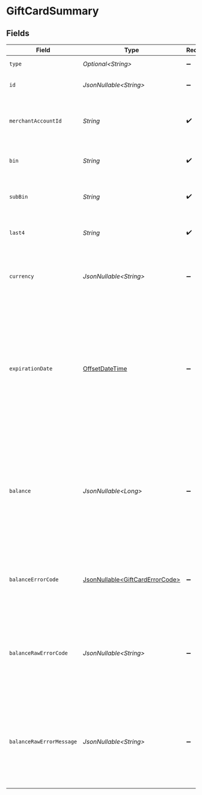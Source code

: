 # GiftCardSummary


## Fields

| Field                                                                                                                                                            | Type                                                                                                                                                             | Required                                                                                                                                                         | Description                                                                                                                                                      | Example                                                                                                                                                          |
| ---------------------------------------------------------------------------------------------------------------------------------------------------------------- | ---------------------------------------------------------------------------------------------------------------------------------------------------------------- | ---------------------------------------------------------------------------------------------------------------------------------------------------------------- | ---------------------------------------------------------------------------------------------------------------------------------------------------------------- | ---------------------------------------------------------------------------------------------------------------------------------------------------------------- |
| `type`                                                                                                                                                           | *Optional\<String>*                                                                                                                                              | :heavy_minus_sign:                                                                                                                                               | Always `gift-card`.                                                                                                                                              | gift-card                                                                                                                                                        |
| `id`                                                                                                                                                             | *JsonNullable\<String>*                                                                                                                                          | :heavy_minus_sign:                                                                                                                                               | The ID for the gift card.                                                                                                                                        | 356d56e5-fe16-42ae-97ee-8d55d846ae2e                                                                                                                             |
| `merchantAccountId`                                                                                                                                              | *String*                                                                                                                                                         | :heavy_check_mark:                                                                                                                                               | The ID of the merchant account this buyer belongs to.                                                                                                            | default                                                                                                                                                          |
| `bin`                                                                                                                                                            | *String*                                                                                                                                                         | :heavy_check_mark:                                                                                                                                               | The first 6 digits of the full gift card number.                                                                                                                 | 412345                                                                                                                                                           |
| `subBin`                                                                                                                                                         | *String*                                                                                                                                                         | :heavy_check_mark:                                                                                                                                               | The 3 digits after the `bin` of the full gift card number.                                                                                                       | 554                                                                                                                                                              |
| `last4`                                                                                                                                                          | *String*                                                                                                                                                         | :heavy_check_mark:                                                                                                                                               | The last 4 digits for the gift card.                                                                                                                             | 1234                                                                                                                                                             |
| `currency`                                                                                                                                                       | *JsonNullable\<String>*                                                                                                                                          | :heavy_minus_sign:                                                                                                                                               | The ISO-4217 currency code that this gift card has a balance for.                                                                                                | AUD                                                                                                                                                              |
| `expirationDate`                                                                                                                                                 | [OffsetDateTime](https://docs.oracle.com/javase/8/docs/api/java/time/OffsetDateTime.html)                                                                        | :heavy_minus_sign:                                                                                                                                               |  The date and time when this gift card expires. This is a full date/time and may be more accurate than the actual expiry date received by the gift card service. | 2013-07-16T19:23:00.000+00:00                                                                                                                                    |
| `balance`                                                                                                                                                        | *JsonNullable\<Long>*                                                                                                                                            | :heavy_minus_sign:                                                                                                                                               | The amount remaining on the balance for this gift card according to the gift card service. This may be `null` if the balance could not be fetched.               | 1299                                                                                                                                                             |
| `balanceErrorCode`                                                                                                                                               | [JsonNullable\<GiftCardErrorCode>](../../models/components/GiftCardErrorCode.md)                                                                                 | :heavy_minus_sign:                                                                                                                                               | If the last balance update failed, this will contain the internal code for this error.                                                                           | incorrect_currency                                                                                                                                               |
| `balanceRawErrorCode`                                                                                                                                            | *JsonNullable\<String>*                                                                                                                                          | :heavy_minus_sign:                                                                                                                                               | If the last balance update failed, this will contain the the raw error code received from the gift card provider.                                                | 10363                                                                                                                                                            |
| `balanceRawErrorMessage`                                                                                                                                         | *JsonNullable\<String>*                                                                                                                                          | :heavy_minus_sign:                                                                                                                                               | If the last balance update failed, this will contain the the raw error message received from the gift card provider.                                             | This currency is not supported by the merchant.                                                                                                                  |